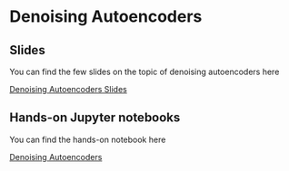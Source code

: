 # Denoising Autoencoders

## Slides

You can find the few slides on the topic of denoising autoencoders here

[Denoising Autoencoders Slides](https://docs.google.com/presentation/d/1KxB8Q9jgy-bsQrRj6x8KYCQldeGCLsCCC6COxmBeh7E/edit?usp=sharing)

## Hands-on Jupyter notebooks

You can find the hands-on notebook here

[Denoising Autoencoders]()
